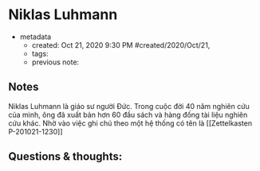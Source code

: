 # Niklas Luhmann

- metadata
	- created: Oct 21, 2020 9:30 PM #created/2020/Oct/21,
	- tags:
	- previous note:

## Notes
Niklas Luhmann là giáo sư người Đức. Trong cuộc đời 40 năm nghiên cứu của mình, ông đã xuất bản hơn 60 đầu sách và hàng đống tài liệu nghiên cứu khác. Nhờ vào việc ghi chú theo một hệ thống có tên là [[Zettelkasten P-201021-1230]]

## Questions & thoughts:
